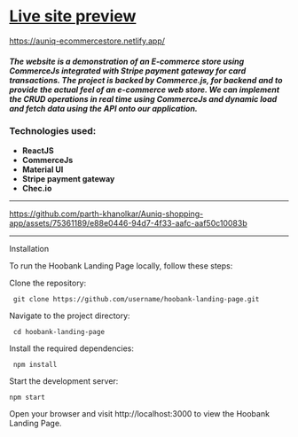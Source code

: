 
# [Live site preview](https://auniq-ecommercestore.netlify.app/ "Live site preveiw Auniq e-commerce store")

https://auniq-ecommercestore.netlify.app/


#### *The website is a demonstration of an E-commerce store using CommerceJs integrated with Stripe payment gateway for card transactions. The project is backed by Commerce.js, for backend and to provide the actual feel of an e-commerce web store. We can implement the CRUD operations in real time using CommerceJs and dynamic load and fetch data using the API onto our application.*


### Technologies used: 
- **ReactJS** 
- **CommerceJs**
- **Material UI**
- **Stripe payment gateway**
- **Chec.io**
---


https://github.com/parth-khanolkar/Auniq-shopping-app/assets/75361189/e88e0446-94d7-4f33-aafc-aaf50c10083b

---
Installation

To run the Hoobank Landing Page locally, follow these steps:

   Clone the repository:

     git clone https://github.com/username/hoobank-landing-page.git

   Navigate to the project directory:


     cd hoobank-landing-page

   Install the required dependencies:


     npm install

   Start the development server:


    npm start

   Open your browser and visit http://localhost:3000 to view the Hoobank Landing Page.

